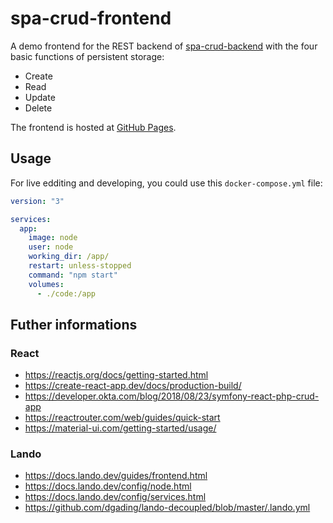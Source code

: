 # spa-crud-frontend

A demo frontend for the REST backend of [spa-crud-backend](https://github.com/foorschtbar/spa-crud-backend) with the four basic functions of persistent storage:

* Create
* Read
* Update
* Delete

The frontend is hosted at [GitHub Pages](https://foorschtbar.github.io/spa-crud-frontend/).

## Usage

For live edditing and developing, you could use this `docker-compose.yml` file:

```yml
version: "3"

services:
  app:
    image: node
    user: node
    working_dir: /app/
    restart: unless-stopped
    command: "npm start"
    volumes:
      - ./code:/app
```

## Futher informations

### React
* https://reactjs.org/docs/getting-started.html
* https://create-react-app.dev/docs/production-build/
* https://developer.okta.com/blog/2018/08/23/symfony-react-php-crud-app
* https://reactrouter.com/web/guides/quick-start
* https://material-ui.com/getting-started/usage/

### Lando
* https://docs.lando.dev/guides/frontend.html
* https://docs.lando.dev/config/node.html
* https://docs.lando.dev/config/services.html
* https://github.com/dgading/lando-decoupled/blob/master/.lando.yml